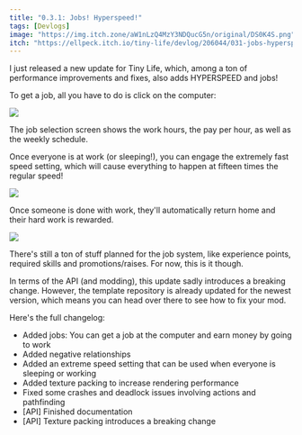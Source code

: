 ```yaml
---
title: "0.3.1: Jobs! Hyperspeed!"
tags: [Devlogs]
image: "https://img.itch.zone/aW1nLzQ4MzY3NDQucG5n/original/DS0K4S.png"
itch: "https://ellpeck.itch.io/tiny-life/devlog/206044/031-jobs-hyperspeed"
---
```


I just released a new update for Tiny Life, which, among a ton of performance improvements and fixes, also adds HYPERSPEED and jobs!

To get a job, all you have to do is click on the computer:

![](https://img.itch.zone/aW1nLzQ4MzY3NDQucG5n/original/DS0K4S.png)

The job selection screen shows the work hours, the pay per hour, as well as the weekly schedule.

Once everyone is at work (or sleeping!), you can engage the extremely fast speed setting, which will cause everything to happen at fifteen times the regular speed!

![](https://img.itch.zone/aW1nLzQ4MzY3NTgucG5n/original/e%2FVR1v.png)

Once someone is done with work, they'll automatically return home and their hard work is rewarded.

![](https://img.itch.zone/aW1nLzQ4MzY3NjAucG5n/original/KMG%2Bp9.png)

There's still a ton of stuff planned for the job system, like experience points, required skills and promotions/raises. For now, this is it though.

In terms of the API (and modding), this update sadly introduces a breaking change. However, the template repository is already updated for the newest version, which means you can head over there to see how to fix your mod.

Here's the full changelog:

- Added jobs: You can get a job at the computer and earn money by going to work
- Added negative relationships
- Added an extreme speed setting that can be used when everyone is sleeping or working
- Added texture packing to increase rendering performance
- Fixed some crashes and deadlock issues involving actions and pathfinding
- [API] Finished documentation
- [API] Texture packing introduces a breaking change

